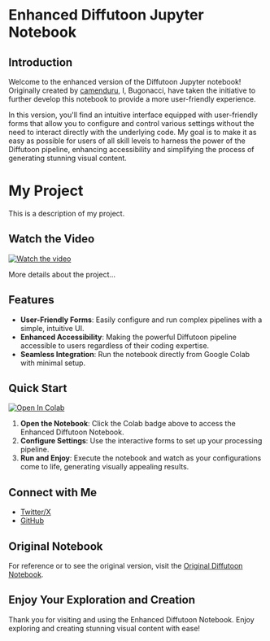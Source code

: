 # Enhanced Diffutoon Jupyter Notebook

## Introduction

Welcome to the enhanced version of the Diffutoon Jupyter notebook! Originally created by [camenduru](https://github.com/camenduru), I, Bugonacci, have taken the initiative to further develop this notebook to provide a more user-friendly experience.

In this version, you'll find an intuitive interface equipped with user-friendly forms that allow you to configure and control various settings without the need to interact directly with the underlying code. My goal is to make it as easy as possible for users of all skill levels to harness the power of the Diffutoon pipeline, enhancing accessibility and simplifying the process of generating stunning visual content.

# My Project

This is a description of my project.

## Watch the Video

[![Watch the video](https://img.youtube.com/vi/dQw4w9WgXcQ/maxresdefault.jpg)](https://github.com/bugonacci/diffutoon_colab/blob/main/Difftoon_colab_v1.mp4)

More details about the project...


## Features

- **User-Friendly Forms**: Easily configure and run complex pipelines with a simple, intuitive UI.
- **Enhanced Accessibility**: Making the powerful Diffutoon pipeline accessible to users regardless of their coding expertise.
- **Seamless Integration**: Run the notebook directly from Google Colab with minimal setup.

## Quick Start

[![Open In Colab](https://colab.research.google.com/assets/colab-badge.svg)](https://colab.research.google.com/github/bugonacci/diffutoon_colab/blob/main/Diffutoon_Colab_v1_0.ipynb)

1. **Open the Notebook**: Click the Colab badge above to access the Enhanced Diffutoon Notebook.
2. **Configure Settings**: Use the interactive forms to set up your processing pipeline.
3. **Run and Enjoy**: Execute the notebook and watch as your configurations come to life, generating visually appealing results.

## Connect with Me

- [Twitter/X](https://x.com/bugonacci)
- [GitHub](https://github.com/bugonacci)

## Original Notebook

For reference or to see the original version, visit the [Original Diffutoon Notebook](https://colab.research.google.com/github/camenduru/Diffutoon-jupyter/blob/main/Diffutoon_jupyter.ipynb).

## Enjoy Your Exploration and Creation

Thank you for visiting and using the Enhanced Diffutoon Notebook. Enjoy exploring and creating stunning visual content with ease!
